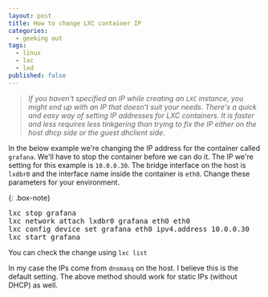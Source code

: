 ```yaml
---
layout: post
title: How to change LXC container IP
categories:
  - geeking out
tags:
  - linux
  - lxc
  - lxd
published: false
---
```


>*If you haven't specified an IP while creating an `LXC` instance, you might end up with an IP that doesn't suit your needs. There's a quick and easy way of setting IP addresses for LXC containers. It is faster and less requires less tinkgering than trying to fix the IP either on the host dhcp side or the guest dhclient side.*

In the below example we're changing the IP address for the container called `grafana`. We'll have to stop the container before we can do it. The IP we're setting for this example is `10.0.0.30`. The bridge interface on the host is `lxdbr0` and the interface name inside the container is `eth0`. Change these parameters for your environment.



{: .box-note}
<pre>
lxc stop grafana
lxc network attach lxdbr0 grafana eth0 eth0
lxc config device set grafana eth0 ipv4.address 10.0.0.30
lxc start grafana
</pre>

You can check the change using `lxc list`

In my case the IPs come from `dnsmasq` on the host. I believe this is the default setting. The above method should work for static IPs (without DHCP) as well.
